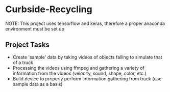# Curbside-Recycling
 NOTE: This project uses tensorflow and keras, therefore a proper anaconda environment must be set up
## Project Tasks
 - Create 'sample' data by taking videos of objects falling to simulate that of a truck
 - Processing the videos using ffmpeg and gathering a variety of information from the videos (velocity, sound, shape, color, etc.)
 - Build device to properly perform information gathering from truck (use sample data as a basis)
